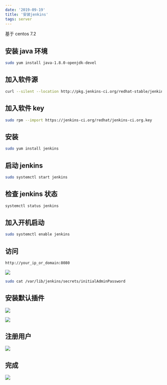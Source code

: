 ```yaml
---
date: '2019-09-19'
title: '安装jenkins'
tags: server
---
```


基于 centos 7.2

## 安装 java 环境

```bash
sudo yum install java-1.8.0-openjdk-devel
```

## 加入软件源

```bash
curl --silent --location http://pkg.jenkins-ci.org/redhat-stable/jenkins.repo | sudo tee /etc/yum.repos.d/jenkins.repo
```

## 加入软件 key

```bash
sudo rpm --import https://jenkins-ci.org/redhat/jenkins-ci.org.key
```

## 安装

```bash
sudo yum install jenkins
```

## 启动 jenkins

```bash
sudo systemctl start jenkins
```

## 检查 jenkins 状态

```bash
systemctl status jenkins
```

## 加入开机启动

```bash
sudo systemctl enable jenkins
```

## 访问

```bash
http://your_ip_or_domain:8080
```

![](https://cdn.jsdelivr.net/gh/funnypan/pics@master/img/20190621160854.png)

```bash
sudo cat /var/lib/jenkins/secrets/initialAdminPassword
```

## 安装默认插件

![](https://cdn.jsdelivr.net/gh/funnypan/pics@master/img/20190621161025.png)

![](https://cdn.jsdelivr.net/gh/funnypan/pics@master/img/20190621161045.png)

## 注册用户

![](https://cdn.jsdelivr.net/gh/funnypan/pics@master/img/20190621161123.png)

## 完成

![](https://cdn.jsdelivr.net/gh/funnypan/pics@master/img/20190621161155.png)
